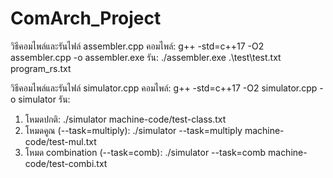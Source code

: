 # ComArch_Project

วิธีคอมไพล์และรันไฟล์ assembler.cpp
คอมไพล์: g++ -std=c++17 -O2 assembler.cpp -o assembler.exe
รัน: ./assembler.exe .\test\test.txt program_rs.txt

วิธีคอมไพล์และรันไฟล์ simulator.cpp
คอมไพล์: g++ -std=c++17 -O2 simulator.cpp -o simulator
รัน: 
  1) โหมดปกติ: ./simulator machine-code/test-class.txt
  2) โหมดคูณ (--task=multiply): ./simulator --task=multiply machine-code/test-mul.txt
  3) โหมด combination (--task=comb): ./simulator --task=comb machine-code/test-combi.txt
